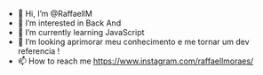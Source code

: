 - 👋 Hi, I’m @RaffaellM
- 👀 I’m interested in Back And
- 🌱 I’m currently learning  JavaScript
- 💞️ I’m looking aprimorar meu conhecimento e me tornar um dev referencia !
- 📫 How to reach me https://www.instagram.com/raffaellmoraes/

<!---
RaffaellM/RaffaellM is a ✨ special ✨ repository because its `README.md` (this file) appears on your GitHub profile.
You can click the Preview link to take a look at your changes.
--->
